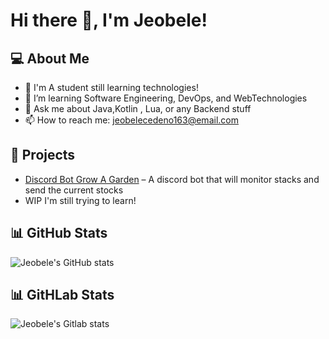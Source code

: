 # Hi there 👋, I'm Jeobele! 

## 💻 About Me
- 🔭 I'm A student still learning technologies!
- 🌱 I’m learning Software Engineering, DevOps, and WebTechnologies
- 💬 Ask me about Java,Kotlin , Lua, or any Backend stuff 
- 📫 How to reach me: [jeobelecedeno163@email.com](mailto:jeobelecedeno163@gmail.com)

## 🚀 Projects
- [Discord Bot Grow A Garden](https://github.com/JeobeleSLU/GrowAGardenDiscordBot) – A discord bot that will monitor stacks and send the current stocks
- WIP I'm still trying to learn! 

## 📊 GitHub Stats
![Jeobele's GitHub stats](https://github-readme-stats.vercel.app/api?username=JeobeleSLU&show_icons=true&theme=radical)

## 📊 GitHLab Stats
![Jeobele's Gitlab stats](https://gitlab-readme-stats-git-main-jeobeles-projects.vercel.app/api?username=2241615&show_icons=true)



